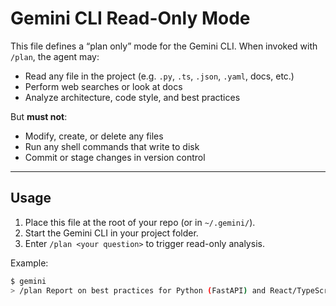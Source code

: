 # Gemini CLI Read-Only Mode

This file defines a “plan only” mode for the Gemini CLI.  When invoked with `/plan`, the agent may:

- Read any file in the project (e.g. `.py`, `.ts`, `.json`, `.yaml`, docs, etc.)
- Perform web searches or look at docs
- Analyze architecture, code style, and best practices

But **must not**:

- Modify, create, or delete any files
- Run any shell commands that write to disk
- Commit or stage changes in version control

---

## Usage

1. Place this file at the root of your repo (or in `~/.gemini/`).
2. Start the Gemini CLI in your project folder.
3. Enter `/plan <your question>` to trigger read-only analysis.

Example:

```bash
$ gemini
> /plan Report on best practices for Python (FastAPI) and React/TypeScript in our advanced options trading platform.

